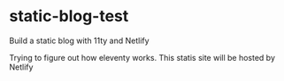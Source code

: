 # static-blog-test
Build a static blog with 11ty and Netlify

Trying to figure out how eleventy works. This statis site will be hosted by Netlify
